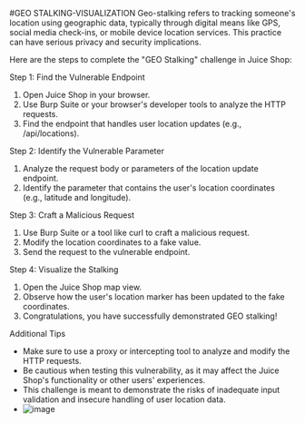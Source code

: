 #GEO STALKING-VISUALIZATION
 Geo-stalking refers to tracking someone's location using geographic data, typically through digital means like GPS, social media check-ins, or mobile device location services. This practice can have serious privacy and security implications.

Here are the steps to complete the "GEO Stalking" challenge in Juice Shop:

Step 1: Find the Vulnerable Endpoint

1. Open Juice Shop in your browser.
2. Use Burp Suite or your browser's developer tools to analyze the HTTP requests.
3. Find the endpoint that handles user location updates (e.g., /api/locations).

Step 2: Identify the Vulnerable Parameter

1. Analyze the request body or parameters of the location update endpoint.
2. Identify the parameter that contains the user's location coordinates (e.g., latitude and longitude).

Step 3: Craft a Malicious Request

1. Use Burp Suite or a tool like curl to craft a malicious request.
2. Modify the location coordinates to a fake value.
3. Send the request to the vulnerable endpoint.

Step 4: Visualize the Stalking

1. Open the Juice Shop map view.
2. Observe how the user's location marker has been updated to the fake coordinates.
3. Congratulations, you have successfully demonstrated GEO stalking!

Additional Tips

- Make sure to use a proxy or intercepting tool to analyze and modify the HTTP requests.
- Be cautious when testing this vulnerability, as it may affect the Juice Shop's functionality or other users' experiences.
- This challenge is meant to demonstrate the risks of inadequate input validation and insecure handling of user location data.
- ![image](https://github.com/user-attachments/assets/3fcaaf36-3531-4861-8ab2-7c3af9372823)


